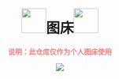 <h1 align='center'><img src="https://cdn.staticaly.com/gh/Pitayafruits/myPicRep@main/image/202211091636876.gif" width="50">图床<img src="https://cdn.staticaly.com/gh/Pitayafruits/myPicRep@main/image/202211091636876.gif" width="50"></h1>
<p align="center"><font color="#F08080"><b>说明：此仓库仅作为个人图床使用</b></font></p>
<div align='center'>
<image src="https://cdn.staticaly.com/gh/Pitayafruits/myPicRep@main/image/202211091639964.jpg" align='center'></image>
</div>
